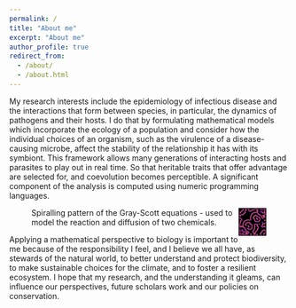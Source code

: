 ```yaml
---
permalink: /
title: "About me"
excerpt: "About me"
author_profile: true
redirect_from: 
  - /about/
  - /about.html
---
```


My research interests include the epidemiology of infectious disease and the interactions that form between species, in particular, the dynamics of pathogens and their hosts. I do that by formulating mathematical models which incorporate the ecology of a population and consider how the individual choices of an organism, such as the virulence of a disease-causing microbe, affect the stability of the relationship it has with its symbiont. This framework allows many generations of interacting hosts and parasites to play out in real time. So that heritable traits that offer advantage are selected for, and coevolution becomes perceptible. A significant component of the analysis is computed using numeric programming languages.

<figure>
	<a href="/images/Reaction-Diffusion.gif">
	<img align="right" src="/images/spirals2.png" alt = "Gray-Scott spirals" width="50"/>
	</a>
	<figcaption>Spiralling pattern of the Gray-Scott equations - used to model the reaction and diffusion of two chemicals.</figcaption>
</figure>

Applying a mathematical perspective to biology is important to me because of the responsibility I feel, and I believe we all have, as stewards of the natural world, to better understand and protect biodiversity, to make sustainable choices for the climate, and to foster a resilient ecosystem. I hope that my research, and the understanding it gleams, can influence our perspectives, future scholars work and our policies on conservation.
